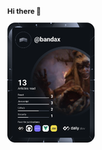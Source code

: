 ### Hi there 👋

<!--
**nipunbandara/nipunbandara** is a ✨ _special_ ✨ repository because its `README.md` (this file) appears on your GitHub profile.

Here are some ideas to get you started:

- 🔭 I’m currently working on ...
- 🌱 I’m currently learning ...
- 👯 I’m looking to collaborate on ...
- 🤔 I’m looking for help with ...
- 💬 Ask me about ...
- 📫 How to reach me: ...
- 😄 Pronouns: ...
- ⚡ Fun fact: ...
-->
<a href="https://app.daily.dev/bandax"><img src="https://github.com/nipunbandara/nipunbandara/blob/main/devcard.svg" width="200" alt="NipunBandara's Dev Card"/></a>
<br/>
<!-- [<img src="https://readme-spotify-status-gilt.vercel.app/api/run-spotify-status" alt="Your alt what" width="350" />](https://open.spotify.com/user/21u3dgikw4t56ivopbne5klhy) -->


